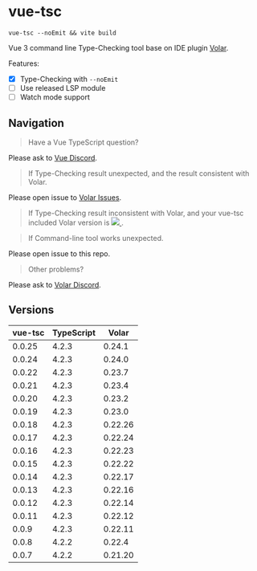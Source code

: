 # vue-tsc

`vue-tsc --noEmit && vite build`

Vue 3 command line Type-Checking tool base on IDE plugin [Volar](https://github.com/johnsoncodehk/volar).

Features:

- [x] Type-Checking with `--noEmit`
- [ ] Use released LSP module
- [ ] Watch mode support

## Navigation

> Have a Vue TypeScript question?

Please ask to [Vue Discord](https://discord.com/channels/325477692906536972/331999220125138944).

> If Type-Checking result unexpected, and the result consistent with Volar.

Please open issue to [Volar Issues](https://github.com/johnsoncodehk/volar/issues).

> If Type-Checking result inconsistent with Volar, and your vue-tsc included Volar version is
> <a href="https://marketplace.visualstudio.com/items?itemName=johnsoncodehk.volar">
>   <img src="https://vsmarketplacebadge.apphb.com/version-short/johnsoncodehk.volar.svg?label=%20&style=flat-square&color=42b883">
> </a>.

> If Command-line tool works unexpected.

Please open issue to this repo.

> Other problems?

Please ask to [Volar Discord](https://discord.gg/5bnSSSSBbK).

## Versions

| vue-tsc | TypeScript | Volar   |
|---------|------------|---------|
| 0.0.25  | 4.2.3      | 0.24.1  |
| 0.0.24  | 4.2.3      | 0.24.0  |
| 0.0.22  | 4.2.3      | 0.23.7  |
| 0.0.21  | 4.2.3      | 0.23.4  |
| 0.0.20  | 4.2.3      | 0.23.2  |
| 0.0.19  | 4.2.3      | 0.23.0  |
| 0.0.18  | 4.2.3      | 0.22.26 |
| 0.0.17  | 4.2.3      | 0.22.24 |
| 0.0.16  | 4.2.3      | 0.22.23 |
| 0.0.15  | 4.2.3      | 0.22.22 |
| 0.0.14  | 4.2.3      | 0.22.17 |
| 0.0.13  | 4.2.3      | 0.22.16 |
| 0.0.12  | 4.2.3      | 0.22.14 |
| 0.0.11  | 4.2.3      | 0.22.12 |
| 0.0.9   | 4.2.3      | 0.22.11 |
| 0.0.8   | 4.2.2      | 0.22.4  |
| 0.0.7   | 4.2.2      | 0.21.20 |
